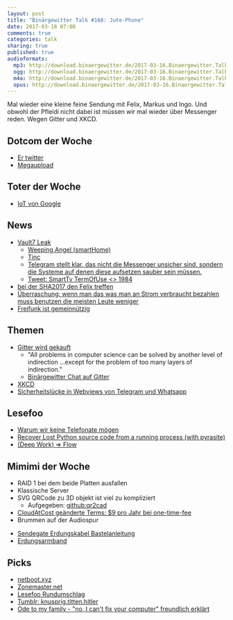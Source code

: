 ```yaml
---
layout: post
title: "Binärgewitter Talk #168: Jute-Phone"
date: 2017-03-18 07:00
comments: true
categories: talk
sharing: true
published: true
audioformats:
  mp3: http://download.binaergewitter.de/2017-03-16.Binaergewitter.Talk.168.mp3
  ogg: http://download.binaergewitter.de/2017-03-16.Binaergewitter.Talk.168.ogg
  m4a: http://download.binaergewitter.de/2017-03-16.Binaergewitter.Talk.168.m4a
  opus: http://download.binaergewitter.de/2017-03-16.Binaergewitter.Talk.168.opus
---
```

Mal wieder eine kleine feine Sendung mit Felix, Markus und Ingo. Und obwohl der Pfleidi nicht dabei ist müssen wir mal wieder über Messenger reden. Wegen Gitter
und XKCD.

## Dotcom der Woche
- [Er twitter](https://netzpolitik.org/2017/tweet-des-tages-kim-schmitz-bietet-donald-trump-seine-unterstuetzung-an/)
- [Megaupload](https://torrentfreak.com/mpaa-and-riaa-present-plan-to-recover-megauploads-failing-hard-drives-170315/)

## Toter der Woche
- [IoT von Google](http://www.theverge.com/circuitbreaker/2017/3/16/14948696/google-home-assistant-advertising-beauty-and-the-beast)

## News
- [Vault7 Leak](https://wikileaks.org/ciav7p1/)
  * [Weeping Angel (smartHome)](https://wikileaks.org/ciav7p1/cms/page_12353643.html)
  * [Tinc](https://wikileaks.org/ciav7p1/cms/page_13763714.html)
  * [Telegram stellt klar, das nicht die Messenger unsicher sind, sondern die Systeme auf denen diese aufsetzen sauber sein müssen.](
http://telegra.ph/Wikileaks-Vault7-NEWS)
  * [Tweet:  SmartTv TermOfUse <> 1984](https://twitter.com/xor/status/564356757007261696/photo/1)
- [bei der SHA2017 den Felix treffen](https://sha2017.org/)
- [Überraschung: wenn man das was man an Strom verbraucht bezahlen muss benutzen die meisten Leute weniger](
https://arstechnica.com/science/2017/03/switching-apartment-metering-shocks-electricity-freeloaders-into-conservation/)
- [Freifunk ist gemeinnützig](https://www.heise.de/newsticker/meldung/Freifunk-Bundesrat-befuerwortet-Gemeinnuetzigkeit-3650176.html)

## Themen

- [Gitter wird gekauft](https://www.heise.de/newsticker/meldung/GitLab-kauft-Entwickler-Chat-Plattform-Gitter-3655144.html)
  * "All problems in computer science can be solved by another level of indirection ...except for the problem of too many layers of indirection."
  * [Binärgewitter Chat auf Gitter](https://gitter.im/Binaergewitter)
- [XKCD](https://xkcd.com/1810/)
- [Sicherheitslücke in Webviews von Telegram und
Whatsapp](https://www.heise.de/newsticker/meldung/Schwere-Sicherheitsluecke-in-den-Web-Oberflaechen-von-WhatsApp-und-Telegram-geschlossen-3653793.html)

## Lesefoo
- [Warum wir keine Telefonate mögen](https://editionf.com/Telefonieren-Millennials-Warum-schreibt-ihr-keine-Nachricht)
- [Recover Lost Python source code from a running process (with pyrasite)](https://gist.github.com/simonw/8aa492e59265c1a021f5c5618f9e6b12)
- [(Deep Work) => Flow](https://www.robinwieruch.de/lessons-learned-deep-work-flow/)

## Mimimi der Woche
- RAID 1 bei dem beide Platten ausfallen
- Klassische Server
- SVG QRCode zu 3D objekt ist viel zu kompliziert
  * Aufgegeben: [github:qr2cad](https://github.com/brad/qr2cad)
- [CloudAtCost geänderte Terms: $9 pro Jahr bei one-time-fee](http://www.cloudatcost.com/terms.php)
- Brummen auf der Audiospur
 * [Sendegate Erdungskabel Bastelanleitung](https://sendegate.de/t/bastelecke-erdungskabel-gegen-50hz-netzbrummen/3262)
 * [Erdungsarmband](http://amzn.to/2mxFMNd)

## Picks
- [netboot.xyz](https://netboot.xyz)
- [Zonemaster.net](https://www.zonemaster.net/)
- [Lesefoo Rundumschlag](http://www.dev-books.com/)
- [Tumblr: knusprig.titten.hitler](http://knusprig-titten-hitler.tumblr.com/)
- [Ode to my family - "no, I can't fix your computer" freundlich erklärt](http://turnoff.us/geek/ode-to-my-family/)
